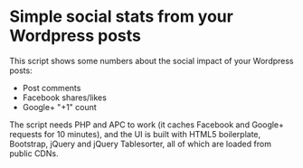 Simple social stats from your Wordpress posts
=============================================

This script shows some numbers about the social impact of your Wordpress posts:

 * Post comments
 * Facebook shares/likes
 * Google+ "+1" count

The script needs PHP and APC to work (it caches Facebook and Google+ requests
for 10 minutes), and the UI is built with HTML5 boilerplate, Bootstrap,
jQuery and jQuery Tablesorter, all of which are loaded from public CDNs.
